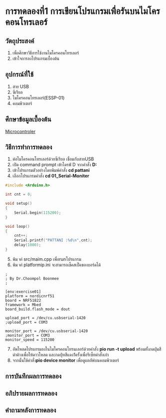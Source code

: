 # การทดลองที่1 การเขียนโปรแกรมเพื่อรันบนไมโครคอนโทรเลอร์

## วัตถุประสงค์
1. เพื่อศึกษาวิธีการใช้งานไมโครคอนโทรเลอร์
2. เข้าใจการลงโปรแกรมเบื้องต้น

## อุปกรณ์ที่ใช้
1.  สาย USB
2.  ซีเรียล
3.  ไมโครคอนโทรเลอร์(ESSP-01)
4.  คอมพิวเตอร์

## ศึกษาข้อมูลเบื้องต้น
[Microcontroler](https://youtu.be/NLIUsWLEpmg"Microcontroller")

## วิธีการทำการทดลอง
1. ต่อไมโครคอนโทรเลอร์ด้วยซีเรียล เชื่อมกับสายUSB
2. เปิด command prompt เข้าไดรฟ์ D จากคำสั่ง **D:**
3. เข้าโปรแกรมตัวอย่างโดยพิมพ์คำสั่ง **cd pattani**
4. เลือกโปรแกรมคำสั่ง **cd 01_Serial-Moniter** 
```c
#include <Arduino.h>

int cnt = 0;

void setup()
{
	Serial.begin(115200);
}

void loop()
{
	cnt++;
	Serial.printf("PATTANI :%d\n",cnt);
	delay(1000);
}
```
5. พิม vi src/maim.cpp เพื่อrunโปรแกรม
6. พิม vi platformip.ini จะสามารถเช็คสเป็คของบอร์ดได้
```; IOT for KIDS
;
; By Dr.Choompol Boonmee
; 

[env:exercise01]
platform = nordicnrf51
board = NRF51822
framework = Mbed	
board_build.flash_mode = dout

upload_port = /dev/cu.usbserial-1420
;upload_port = COM3

monitor_port = /dev/cu.usbserial-1420
;monitor_port = COM3
monitor_speed = 115200
```
7. อัพโหลดโปรแกรมลงในไมโครคอนโทรนเลอร์ด้วยคำสั่ง **pio run -t upload** พร้อมทั้งกดปุ่มสีดำค้างเพื่อให้ดาวโหลด และกดปุ่ทสีแดง1ครั้งเพื่อรีเซ็ทคำสั่งเก่า
8. จากนั้นใช้คำสั่ง**pio device monitor** เพื่อดูผลลัพ์บนคอมพิวเตอร์


## การบันทึกผลการทดลอง

## อภิปรายผลการทดลอง
## คำถามหลังการทดลอง

